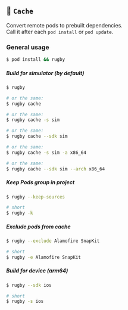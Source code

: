 
## 🏈 `Cache`

Convert remote pods to prebuilt dependencies.\
Call it after each `pod install` or `pod update`.

### General usage

```bash
$ pod install && rugby
```

##### Build for simulator (by default)

```bash
$ rugby

# or the same:
$ rugby cache

# or the same:
$ rugby cache -s sim

# or the same:
$ rugby cache --sdk sim

# or the same:
$ rugby cache -s sim -a x86_64

# or the same:
$ rugby cache --sdk sim --arch x86_64
```

##### Keep Pods group in project

```bash
$ rugby --keep-sources

# short
$ rugby -k
```

##### Exclude pods from cache

```bash
$ rugby --exclude Alamofire SnapKit

# short
$ rugby -e Alamofire SnapKit
```

##### Build for device (arm64)

```bash
$ rugby --sdk ios

# short
$ rugby -s ios
```